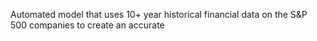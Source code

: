 Automated model that uses 10+ year historical financial data on the S&P 500 companies to create an accurate 